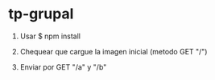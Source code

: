 # tp-grupal

1. Usar $ npm install

2. Chequear que cargue la imagen inicial (metodo GET "/")

3. Enviar por GET "/a" y "/b"
